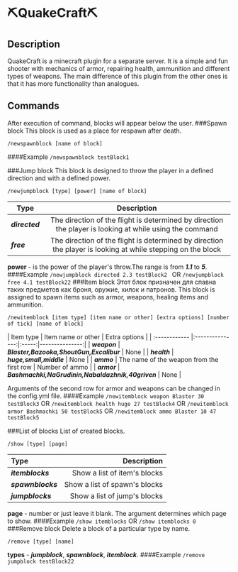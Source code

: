 # ⛏️QuakeCraft⛏️
## Description
QuakeCraft is a minecraft plugin for a separate server. It is a simple and fun shooter with mechanics of armor, repairing health, ammunition and different types of weapons.
The main difference of this plugin from the other ones is that it has more functionality than analogues.
## Commands
After execution of command, blocks will appear below the user.
###Spawn block
This block is used as a place for respawn after death.
```
/newspawnblock [name of block]
```
####Example
``
/newspawnblock testBlock1
``

###Jump block
This block is designed to throw the player in a defined direction and with a defined power.
```
/newjumpblock [type] [power] [name of block] 
```
| Type        | Description           |
| ------------- |:-------------:|
| **_directed_**      | The direction of the flight is determined by direction the player is looking at while using the command |
| **_free_**      | The direction of the flight is determined by direction the player is looking at while stepping on the block      |
**power** - is the power of the player's throw.The range is from  **_1.1_** to **_5_**.
####Example
``
/newjumpblock directed 2.3 testBlock2 
``
OR
``
/newjumpblock free 4.1 testBlock22
``
###Item block
Этот блок призначен для спавна таких предметов как броня, оружие, хилок и патронов.
This block is assigned to spawn items such as armor, weapons, healing items and ammunition.
```
/newitemblock [item type] [item name or other] [extra options] [number of tick] [name of block]
```
| Item type  | Item name or other | Extra options |
| :------------ |:---------------:|:-----:|---------------:|
| **_weapon_**      | **_Blaster,Bazooka,ShoutGun,Excalibur_** | None |
| **_health_**      |   **_huge,small,middle_**       |   None |
| **_ammo_**   | The name of the weapon from the first row     |    Number of ammo |
| **_armor_**	      |  **_Bashmachki,NaGrudinin,Nabaldazhnik,40griven_**        |    None |

Arguments of the second row for armor and weapons can be changed in the config.yml file.
####Example
``
/newitemblock weapon Blaster 30 testBlock3
``
OR
``
/newitemblock health huge 27 testBlock4
``
OR
``
/newitemblock armor Bashmachki 50 testBlock5
``
OR
``
/newitemblock ammo Blaster 10 47 testBlock5
``

###List of blocks
List of created blocks.
```
/show [type] [page]
```
| Type  | Description |
| :------------|------------:|
| **_itemblocks_**     |Show a list of item's blocks |
| **_spawnblocks_**      |Show a list of spawn's blocks|
| **_jumpblocks_** |Show a list of jump's blocks|

**page** - number or just leave it blank. The argument determines which page to show.
####Example
``
/show itemblocks
``
OR
``
/show itemblocks 0
``
###Remove block
Delete a block of a particular type by name.
```
/remove [type] [name]
```
**types** - **_jumpblock_**, **_spawnblock_**, **_itemblock_**.
####Example
``
/remove jumpblock testBlock22
``
